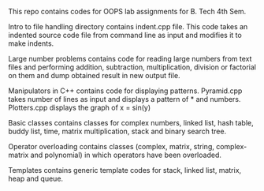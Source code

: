 This repo contains codes for OOPS lab assignments for B. Tech 4th Sem.

Intro to file handling directory contains indent.cpp file. This code takes an indented source code file from command line as input and modifies it to make indents.

Large number problems contains code for reading large numbers from text files and performing addition, subtraction, multiplication, division or factorial on them and dump obtained result in new output file.

Manipulators in C++ contains code for displaying patterns. Pyramid.cpp takes number of lines as input and displays a pattern of * and numbers. Plotters.cpp displays the graph of x = sin(y)

Basic classes contains classes for complex numbers, linked list, hash table, buddy list, time, matrix multiplication, stack and binary search tree.

Operator overloading contains classes (complex, matrix, string, complex-matrix and polynomial) in which operators have been overloaded.

Templates contains generic template codes for stack, linked list, matrix, heap and queue.
